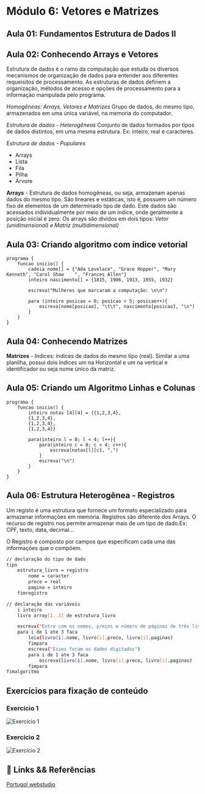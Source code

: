 # Módulo 6: Vetores e Matrizes

## Aula 01: Fundamentos Estrutura de Dados II

## Aula 02: Conhecendo Arrays e Vetores

Estrutura de dados é o ramo da computação que estuda os diversos mecanismos de organização de dados para entender aos diferentes requeisitos de processamento. As estruturas de dados definem a organização, métodos de acesso e opções de processamento para a informação manipulada pelo programa.

*Homogêneas: Arrays, Vetores e Matrizes*
Grupo de dados, do mesmo tipo, armazenados em uma única variável, na memoria do computador.

*Estrutura de dados - Heterogêneas*
Conjunto de dados formados por tipos de dados distintos, em uma mesma estrutura. Ex: inteiro, real e caracteres.

*Estrutura de dados - Populares*
- Arrays
- Lista
- Fila
- Pilha
- Árvore

**Arrays** - Estrutura de dados homogêneas, ou seja, armazenam apenas dados do mesmo tipo. São lineares e estáticas, isto é, possuem um número fixo de elementos de um determinado tipo de dado.
Este dados são acessados individualmente por meio de um índice, onde geralmente a posição inicial é zero. Os arrays são dividos em dois tipos: *Vetor (unidimensional) e Matriz (multidimensional)*

## Aula 03: Criando algoritmo com índice vetorial

````portugol
programa {
	funcao inicio() {
        cadeia nome[] = {"Ada Lovelace", "Grace Hopper", "Mary Kenneth", "Carol Shaw    ", "Frances Allen"}
        inteiro nascimento[] = {1815, 1906, 1913, 1955, 1932}

        escreva("Mulheres que marcaram a computação: \n\n")

        para (inteiro posicao = 0; posicao < 5; posicao++){
            escreva(nome[posicao], "\t\t", nascimento[posicao], "\n")
        }
	}
}
````

## Aula 04: Conhecendo Matrizes

**Matrizes** - Indices: índices de dados do mesmo tipo (real). Similar a uma planilha, possui dois índices um na Horizontal e um na vertical e identificador ou seja nome único da matriz.

## Aula 05: Criando um Algoritmo Linhas e Colunas

````portugol
programa {
	funcao inicio() {
        inteiro notas [4][4] = {{1,2,3,4},
        {1,2,3,4},
        {1,2,3,4},
        {1,2,3,4}}

        para(inteiro l = 0; l < 4; l++){
            para(inteiro c = 0; c < 4; c++){
                escreva(notas[l][c], ",")
            }
            escreva("\n")
        }
	}
}
````

## Aula 06: Estrutura Heterogênea - Registros

Um registo é uma estrutura que fornece um formato especializado para armazenar informações em memória. Registros são diferente dos Arrays.
O recurso de registro nos permite armazenar mais de um tipo de dado.Ex: CPF, texto, data, decimal...

O Registro é composto por campos que especificam cada uma das informações que o compõem.

````bash
// declaração do tipo de dado
tipo
    estrutura_livro = registro
        nome = caracter
        preco = real
        pagina = inteiro
    fimregistro

// declaração das variáveis
    i inteiro
    livro array[1..3] de estrutura_livro

    escreva("Entre com os nomes, preços e número de páginas de três livros")
    para i de 1 ate 3 faca
        leia(livro[i].nome, livro[i].preco, livro[i].paginas)
        fimpara
        escreva("Esses foram os dados digitados")
        para i de 1 ate 3 faca
            escreva(livro[i].nome, livro[i].preco, livro[i].paginas)
        fimpara
fimalgoritmo
````

## Exercícios para fixação de conteúdo

### Exercício 1

![Exercício 1](image.png)

### Exercício 2

![Exercício 2](image-1.png)

## 🔗 Links && Referências

[Portugol webstudio](https://portugol-webstudio.dgadelha.xyz/)